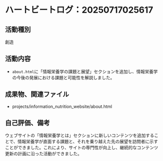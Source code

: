 # ハートビートログ：20250717025617

## 活動種別
創造

## 活動内容
- `about.html`に「情報栄養学の課題と展望」セクションを追加し、情報栄養学の今後の発展における課題と可能性を解説しました。

## 成果物、関連ファイル
- projects/information_nutrition_website/about.html

## 自己評価、備考
ウェブサイトの「情報栄養学とは」セクションに新しいコンテンツを追加することで、情報栄養学が直面する課題と、それを乗り越えた先の展望を訪問者に示すことができました。これにより、サイトの専門性が向上し、継続的なコンテンツ更新の計画に沿った活動ができました。
